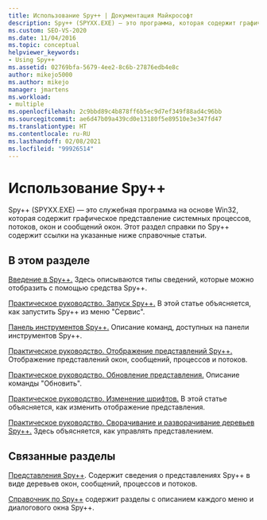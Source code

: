 ```yaml
---
title: Использование Spy++ | Документация Майкрософт
description: Spy++ (SPYXX.EXE) — это программа, которая содержит графическое представление системных процессов, потоков, окон и сообщений окон. В этом разделе приводятся ссылки на посвященные этому средству статьи.
ms.custom: SEO-VS-2020
ms.date: 11/04/2016
ms.topic: conceptual
helpviewer_keywords:
- Using Spy++
ms.assetid: 02769bfa-5679-4ee2-8c6b-27876edb4e8c
author: mikejo5000
ms.author: mikejo
manager: jmartens
ms.workload:
- multiple
ms.openlocfilehash: 2c9bbd89c4b878ff6b5ec9d7ef349f88ad4c96bb
ms.sourcegitcommit: ae6d47b09a439cd0e13180f5e89510e3e347fd47
ms.translationtype: HT
ms.contentlocale: ru-RU
ms.lasthandoff: 02/08/2021
ms.locfileid: "99926514"
---
```

# <a name="using-spy"></a>Использование Spy++
Spy++ (SPYXX.EXE) — это служебная программа на основе Win32, которая содержит графическое представление системных процессов, потоков, окон и сообщений окон. Этот раздел справки по Spy++ содержит ссылки на указанные ниже справочные статьи.

## <a name="in-this-section"></a>В этом разделе
 [Введение в Spy++.](../debugger/introducing-spy-increment.md) Здесь описываются типы сведений, которые можно отобразить с помощью средства Spy++.

 [Практическое руководство. Запуск Spy++.](../debugger/how-to-start-spy-increment.md) В этой статье объясняется, как запустить Spy++ из меню "Сервис".

 [Панель инструментов Spy++.](../debugger/spy-increment-toolbar.md) Описание команд, доступных на панели инструментов Spy++.

 [Практическое руководство. Отображение представлений Spy++.](../debugger/how-to-display-spy-increment-views.md) Отображение представлений окон, сообщений, процессов и потоков.

 [Практическое руководство. Обновление представления.](../debugger/how-to-refresh-the-view.md) Описание команды "Обновить".

 [Практическое руководство. Изменение шрифтов.](../debugger/how-to-change-fonts.md) В этой статье объясняется, как изменить отображение представления.

 [Практическое руководство. Сворачивание и разворачивание деревьев Spy++.](../debugger/how-to-expand-and-collapse-spy-increment-trees.md) Здесь объясняется, как управлять представлением.

## <a name="related-sections"></a>Связанные разделы
 [Представления Spy++](../debugger/spy-increment-views.md). Содержит сведения о представлениях Spy++ в виде деревьев окон, сообщений, процессов и потоков.

 [Справочник по Spy++](../debugger/spy-increment-reference.md) содержит разделы с описанием каждого меню и диалогового окна Spy++.